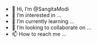 - 👋 Hi, I’m @SangitaModi
- 👀 I’m interested in ...
- 🌱 I’m currently learning ...
- 💞️ I’m looking to collaborate on ...
- 📫 How to reach me ...

<!---
SangitaModi/SangitaModi is a ✨ special ✨ repository because its `README.md` (this file) appears on your GitHub profile.
You can click the Preview link to take a look at your changes.
--->
